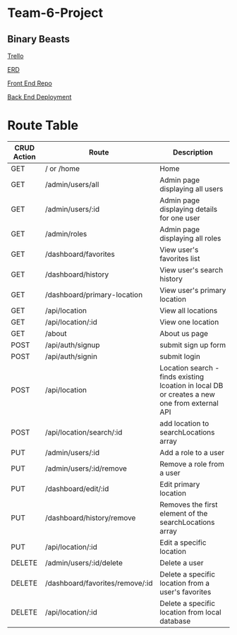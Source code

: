 # Team-6-Project
## Binary Beasts

[Trello](https://trello.com/b/oK1WjNdG/project-3)

[ERD](https://lucid.app/lucidchart/invitations/accept/6b16b9ed-aa9e-46ed-a7b1-5bc2c02922f5)

[Front End Repo](https://github.com/SFX818/team-6-frontend)

[Back End Deployment](https://cov-id-backend.herokuapp.com/)

# Route Table

CRUD Action | Route | Description
----- | ----- | -----
GET | / or /home | Home
GET | /admin/users/all | Admin page displaying all users
GET | /admin/users/:id | Admin page displaying details for one user
GET | /admin/roles | Admin page displaying all roles
GET | /dashboard/favorites | View user's favorites list
GET | /dashboard/history | View user's search history
GET | /dashboard/primary-location | View user's primary location
GET | /api/location | View all locations
GET | /api/location/:id | View one location
GET | /about | About us page
POST | /api/auth/signup | submit sign up form
POST | /api/auth/signin | submit login
POST | /api/location | Location search - finds existing lcoation in local DB or creates a new one from external API
POST | /api/location/search/:id | add location to searchLocations array
PUT | /admin/users/:id | Add a role to a user
PUT | /admin/users/:id/remove | Remove a role from a user
PUT | /dashboard/edit/:id | Edit primary location
PUT | /dashboard/history/remove | Removes the first element of the searchLocations array
PUT | /api/location/:id | Edit a specific location
DELETE | /admin/users/:id/delete | Delete a user
DELETE | /dashboard/favorites/remove/:id | Delete a specific location from a user's favorites
DELETE | /api/location/:id | Delete a specific location from local database
